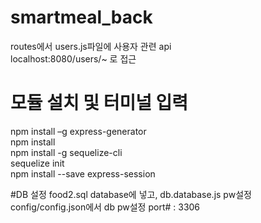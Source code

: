 # smartmeal_back

routes에서 users.js파일에 사용자 관련 api  
localhost:8080/users/~ 로 접근



# 모듈 설치 및 터미널 입력

npm install –g express-generator  
npm install  
npm install -g sequelize-cli  
sequelize init  
npm install --save express-session  

#DB 설정
food2.sql database에 넣고,
db.database.js pw설정
config/config.json에서 db pw설정 
port# :  3306
